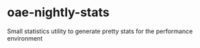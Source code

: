 oae-nightly-stats
=================

Small statistics utility to generate pretty stats for the performance environment